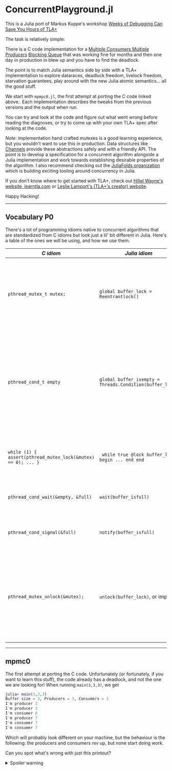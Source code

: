 # ConcurrentPlayground.jl

This is a Julia port of Markus Kuppe's workshop [Weeks of Debugging Can Save You Hours of TLA+](https://www.youtube.com/watch?v=wjsI0lTSjIo&t=549s)

The task is relatively simple:

There is a C code implementation for a [Multiple Consumers Multiple Producers](https://github.com/lemmy/BlockingQueue/blob/master/impl/producer_consumer.c) [Blocking Queue](https://github.com/lemmy/BlockingQueue) that was working fine for months and then one day in production in blew up and you have to find the deadlock.

The point is to match Julia semantics side by side with a TLA+ implementation to explore dataraces, deadlock freedom, livelock freedom, starvation guarantees, play around with the new Julia atomic semantics... all the good stuff.

We start with `mpmpc0.jl`, the first attempt at porting the C code linked above.. Each implementation describes the tweaks from the previous versions and the output when run.

You can try and look at the code and figure out what went wrong before reading the diagnoses, or try to come up with your own TLA+ spec after looking at the code.

*Note*: implementation hand crafted mutexes is a good learning experience, but you wouldn't want to use this in production. Data structures like [Channels](https://docs.julialang.org/en/v1/manual/asynchronous-programming/#Communicating-with-Channels) provide these abstractions safely and with a friendly API. The point is to develop a specification for a concurrent algorithm alongside a Julia implementation and work towards establishing desirable properties of the algorithm. I also recommend checking out the [JuliaFolds organization](https://juliafolds.github.io/data-parallelism/tutorials/concurrency-patterns/) which is building exciting tooling around concurrency in Julia.

If you don't know where to get started with TLA+, check out [Hillel Wayne's website, learntla.com](learntla.com) or [Leslie Lamport's (TLA+'s creator) website](https://lamport.azurewebsites.net/tla/tla.html).

Happy Hacking!

--------

## Vocabulary P0

There's a lot of programming idioms native to concurrent algorithms that are standardized from C idioms but look just a lil' bit different in Julia. Here's a table of the ones we will be using, and how we use them.

| *C idiom* | *Julia idiom* | *Meaning* | 
--- | --- | ---
| `pthread_mutex_t mutex;` | `global buffer_lock = Reentrantlock() ` | Create a mutex called `buffer_lock` which threads will need to obtain in order to access the array `buffer`. There's other types of locks like `SpinLock` but that's not our concern right now. |
| `pthread_cond_t empty` | `global buffer_isempty = Threads.Condition(buffer_lock)` | Create a thread-safe event source that threads can wait for. This will let us put different workers to wait for the buffer being empty/full and then carrying out work. `Condition` can "flip" states many times, `Event`s only "flip" once. See `?Threads.Condition` for more info. |
| `while (1) { assert(pthread_mutex_lock(&mutex) == 0); ... }` | ` while true @lock buffer_lock begin ... end end` | Continually try to take the lock called `mutex/buffer_lock`. When you do, go to the body of the while loop. |
| `pthread_cond_wait(&empty, &full)` | `wait(buffer_isfull)` | This thread will wait until the `buffer_isfull` condition is signalled |
| `pthread_cond_signal(&full)` | `notify(buffer_isfull)` | This thread will notify the `Condition` `buffer_isfull` that it should flip to `true` |
| `pthread_mutex_unlock(&mutex);` | `unlock(buffer_lock)`, or implicit. | Release the `mutex`/`lock` this thread has on `buffer_lock` if you use `@lock buffer_lock expression`, that unfolds to a try/finally block with `unlock` at the end. See the helpdocs for `?Base.@lock` for more info|



---------

## mpmc0

The first attempt at porting the C code. Unfortunately (or fortunately, if you want to learn this stuff), the code already has a deadlock, and not the one we are looking for!
When running `main(3,3,3)`, we get

```julia
julia> main(3,3,3)
Buffer size = 3, Producers = 3, Consumers = 3
I'm producer 3
I'm producer 3
I'm consumer 8
I'm producer 7
I'm consumer 7
I'm consumer 7
```

Which will probably look different on your machine, but the behaviour is the following: the producers and consumers rev up, but none start doing work. 

Can you spot what's wrong with just this printout?

<details>
  <summary>Spoiler warning</summary>
    Some of the producers can also be consumers! That's not good! 
</details>
